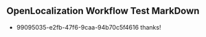## OpenLocalization Workflow Test MarkDown
* 99095035-e2fb-47f6-9caa-94b70c5f4616 thanks!

<!--HONumber=Oct16_HO4-->


